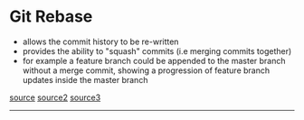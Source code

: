 # Git Rebase

- allows the commit history to be re-written
- provides the ability to "squash" commits (i.e merging commits together)
- for example a feature branch could be appended to the master branch without a merge commit, showing a progression of feature branch updates inside the master branch

[source](https://dev.to/molly_struve/there-is-no-right-way-git-rebase-vs-merge-2hc5)
[source2](https://www.themoderncoder.com/a-better-git-workflow-with-rebase/)
[source3](https://dev.to/jacobherrington/4-useful-patterns-in-git-19ac)

---
